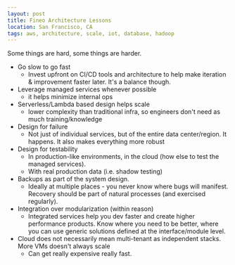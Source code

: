 ```yaml
---
layout: post
title: Fineo Architecture Lessons
location: San Francisco, CA
tags: aws, architecture, scale, iot, database, hadoop
---
```


Some things are hard, some things are harder.

 * Go slow to go fast
   * Invest upfront on CI/CD tools and architecture to help make iteration & improvement faster later. It's a balance though.
 * Leverage managed services whenever possible
   * it helps minimize internal ops
 * Serverless/Lambda based design helps scale
   * lower complexity than traditional infra, so engineers don't need as much training/knowledge
 * Design for failure
   * Not just of individual services, but of the entire data center/region. It happens. It also makes everything more robust
 * Design for testability
   * In production-like environments, in the cloud (how else to test the managed services).
   * With real production data (i.e. shadow testing)
 * Backups as part of the system design.
   * Ideally at multiple places - you never know where bugs will manifest. Recovery should be part of natural processes (and exercised regularly).
 * Integration over modularization (within reason)
   * Integrated services help you dev faster and create higher performance products. Know where you need to be better, where you can use generic solutions defined at the interface/module level.
 * Cloud does not necessarily mean multi-tenant as independent stacks. More VMs doesn't always scale
   * Can get really expensive really fast.
